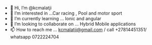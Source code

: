 - 👋 Hi, I’m @kcmalatji
- 👀 I’m interested in ...Car racing , Pool and motor sport
- 🌱 I’m currently learning ... Ionic and angular
- 💞️ I’m looking to collaborate on ... Hybrid Mobile applications
- 📫 How to reach me ... kcmalatji@gmail.com / call +27814451351/ whatsapp 0722224704

<!---
kcmalatji/kcmalatji is a ✨ special ✨ repository because its `README.md` (this file) appears on your GitHub profile.
You can click the Preview link to take a look at your changes.
--->
